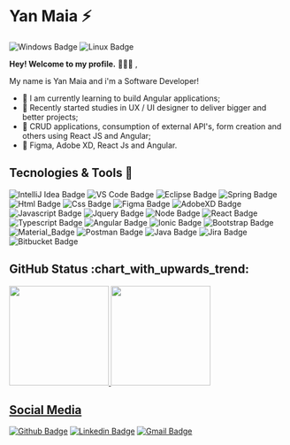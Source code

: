
<!--
### Hi there 👋
**yanmaiaa/yanmaiaa** is a ✨ _special_ ✨ repository because its `README.md` (this file) appears on your GitHub profile.

Here are some ideas to get you started:

- 🔭 I’m currently working on ...
- 🌱 I’m currently learning ...
- 👯 I’m looking to collaborate on ...
- 🤔 I’m looking for help with ...
- 💬 Ask me about ...
- 📫 How to reach me: ...
- 😄 Pronouns: ...
- ⚡ Fun fact: ...
-->
# **Yan Maia ⚡**
![Windows Badge](https://img.shields.io/badge/Windows-0078D6?style=for-the-badge&logo=windows&logoColor=white)
![Linux Badge](https://img.shields.io/badge/Ubuntu-E95420?style=for-the-badge&logo=ubuntu&logoColor=white)


**Hey! Welcome to my profile.** 🙋🏽‍♂️ ,


My name is Yan Maia and i'm a Software Developer!

- 🔭 I am currently learning to build Angular applications; 
- 🚀 Recently started studies in UX / UI designer to deliver bigger and better projects;
- 🌱 CRUD applications, consumption of external API's, form creation and others using React JS and Angular; 
- 💪 Figma, Adobe XD, React Js and Angular.

<h2>Tecnologies & Tools 🚀</h2>

![IntelliJ Idea Badge](https://img.shields.io/badge/IntelliJIDEA-000000.svg?style=for-the-badge&logo=intellij-idea&logoColor=white)
![VS Code Badge](https://img.shields.io/badge/Visual_Studio_Code-0078D4?style=for-the-badge&logo=visual%20studio%20code&logoColor=white)
![Eclipse Badge](https://img.shields.io/badge/Eclipse-2C2255?style=for-the-badge&logo=eclipse&logoColor=white)
![Spring Badge](https://img.shields.io/badge/Spring-6DB33F?style=for-the-badge&logo=spring&logoColor=white)
![Html Badge](https://img.shields.io/badge/HTML5-E34F26?style=for-the-badge&logo=html5&logoColor=white)
![Css Badge](https://img.shields.io/badge/CSS3-1572B6?style=for-the-badge&logo=css3&logoColor=white)
![Figma Badge](https://img.shields.io/badge/Figma-F24E1E?style=for-the-badge&logo=figma&logoColor=white)
![AdobeXD Badge](https://img.shields.io/badge/Adobe%20XD-FF61F6?style=for-the-badge&logo=Adobe%20XD&logoColor=white)
![Javascript Badge](https://img.shields.io/badge/JavaScript-F7DF1E?style=for-the-badge&logo=javascript&logoColor=black)
![Jquery Badge](https://img.shields.io/badge/jQuery-0769AD?style=for-the-badge&logo=jquery&logoColor=white)
![Node Badge](https://img.shields.io/badge/Node.js-43853D?style=for-the-badge&logo=node.js&logoColor=white)
![React Badge](https://img.shields.io/badge/React-20232A?style=for-the-badge&logo=react&logoColor=61DAFB)
![Typescript Badge](https://img.shields.io/badge/TypeScript-007ACC?style=for-the-badge&logo=typescript&logoColor=white)
![Angular Badge](https://img.shields.io/badge/Angular-DD0031?style=for-the-badge&logo=angular&logoColor=white)
![Ionic Badge](https://img.shields.io/badge/Ionic-3880FF?style=for-the-badge&logo=ionic&logoColor=white)
![Bootstrap Badge](https://img.shields.io/badge/Bootstrap-563D7C?style=for-the-badge&logo=bootstrap&logoColor=white)
![Material_Badge](https://img.shields.io/badge/Material--UI-0081CB?style=for-the-badge&logo=material-ui&logoColor=white)
![Postman Badge](https://img.shields.io/badge/Postman-FF6C37?style=for-the-badge&logo=Postman&logoColor=white)
![Java Badge](https://img.shields.io/badge/Java-ED8B00?style=for-the-badge&logo=java&logoColor=white)
![Jira Badge](https://img.shields.io/badge/Jira-0052CC?style=for-the-badge&logo=Jira&logoColor=white)
![Bitbucket Badge](https://img.shields.io/badge/Bitbucket-330F63?style=for-the-badge&logo=bitbucket&logoColor=white)

<h2>GitHub Status :chart_with_upwards_trend:</h2>
<div>
  <a href="https://github.com/yanmaiaa">
    <img height="180em" src="https://github-readme-stats.vercel.app/api?username=yanmaiaa&show_icons=true&theme=tokyonight&include_all_commits=true&count_private=true"/>
    <img height="180em" src="https://github-readme-stats.vercel.app/api/top-langs/?username=yanmaiaa&layout=compact&langs_count=16&theme=tokyonight"/>
</div>
<h2>Social Media</h2>

[![Github Badge](https://img.shields.io/badge/GitHub-100000?style=for-the-badge&logo=github&logoColor=white)](https://github.com/yanmaiaa)
[![Linkedin Badge](https://img.shields.io/badge/LinkedIn-0077B5?style=for-the-badge&logo=linkedin&logoColor=white)](https://www.linkedin.com/in/yan-maia-b09546119/)
[![Gmail Badge](https://img.shields.io/badge/Gmail-D14836?style=for-the-badge&logo=gmail&logoColor=white)](mailto:yandamasceno01@gmail.com)
